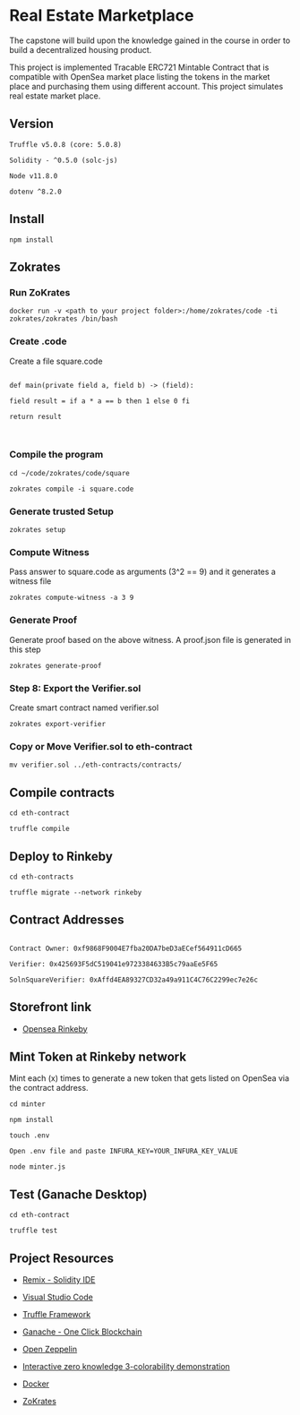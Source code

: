 
# Real Estate Marketplace

The capstone will build upon the knowledge gained in the course in order to build a decentralized housing product.

This project is implemented Tracable ERC721 Mintable Contract that is compatible with OpenSea market place listing the tokens in the market place and purchasing them using different account. This project simulates real estate market place.



## Version



`Truffle v5.0.8 (core: 5.0.8)`



`Solidity - ^0.5.0 (solc-js)`



`Node v11.8.0`



`dotenv ^8.2.0`



## Install

`npm install`



##  Zokrates



### Run ZoKrates

`docker run -v <path to your project folder>:/home/zokrates/code -ti zokrates/zokrates /bin/bash`



### Create <program  name>.code

Create a file square.code

```

def main(private field a, field b) -> (field):

field result = if a * a == b then 1 else 0 fi

return result



```



### Compile the program

`cd ~/code/zokrates/code/square`

`zokrates compile -i square.code`





### Generate trusted Setup



`zokrates setup`



### Compute Witness

Pass answer to square.code as arguments (3^2 == 9) and it generates a witness file



`zokrates compute-witness -a 3 9`




### Generate Proof

Generate proof based on the above witness. A proof.json file is generated in this step



`zokrates generate-proof`




### Step 8: Export the Verifier.sol

Create smart contract named verifier.sol



`zokrates export-verifier`

### Copy or Move Verifier.sol to  eth-contract




`mv verifier.sol ../eth-contracts/contracts/`



## Compile contracts



`cd eth-contract`



`truffle compile`



## Deploy to Rinkeby



`cd eth-contracts`



`truffle migrate --network rinkeby`



## Contract Addresses

```

Contract Owner: 0xf9868F9004E7fba20DA7beD3aECef564911cD665

Verifier: 0x425693F5dC519041e9723384633B5c79aaEe5F65

SolnSquareVerifier: 0xAffd4EA89327CD32a49a911C4C76C2299ec7e26c

```



## Storefront link

* [Opensea Rinkeby](https://testnets.opensea.io/assets/unidentified-contract-tnunu0ykum)



## Mint Token at Rinkeby network

  Mint each (x) times to generate a new token that gets listed on OpenSea via the contract address.


`cd minter`



`npm install`



`touch .env`



`Open .env file and paste INFURA_KEY=YOUR_INFURA_KEY_VALUE`



`node minter.js`



## Test (Ganache Desktop)



`cd eth-contract`



`truffle test`





## Project Resources



* [Remix - Solidity IDE](https://remix.ethereum.org/)

* [Visual Studio Code](https://code.visualstudio.com/)

* [Truffle Framework](https://truffleframework.com/)

* [Ganache - One Click Blockchain](https://truffleframework.com/ganache)

* [Open Zeppelin ](https://openzeppelin.org/)

* [Interactive zero knowledge 3-colorability demonstration](http://web.mit.edu/~ezyang/Public/graph/svg.html)

* [Docker](https://docs.docker.com/install/)

* [ZoKrates](https://github.com/Zokrates/ZoKrates)
